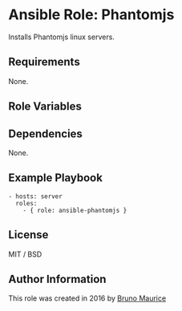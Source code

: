 # Ansible Role: Phantomjs

Installs Phantomjs linux servers.

## Requirements

None.

## Role Variables



## Dependencies

None.

## Example Playbook

    - hosts: server
      roles:
        - { role: ansible-phantomjs }

## License

MIT / BSD

## Author Information

This role was created in 2016 by [Bruno Maurice](https://gitlab.inovia.fr/u/bruno.maurice)
